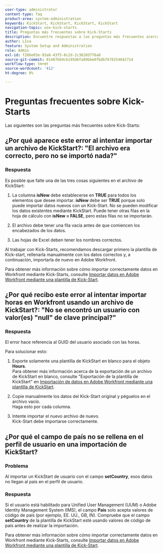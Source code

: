 ```yaml
---
user-type: administrator
content-type: faq
product-area: system-administration
keywords: KickStart, KickStart, KickStart, KickStart
navigation-topic: use-kick-starts
title: Preguntas más frecuentes sobre Kick-Starts
description: Encuentre respuestas a las preguntas más frecuentes acerca de la importación y exportación de datos de Workfront mediante Kick-Starts.
author: LIsa
feature: System Setup and Administration
role: Admin
exl-id: f286e03e-93a8-43f5-8c2d-2c36203776a8
source-git-commit: 01487bb9cb195d6fa89bbe0fbdb7678254642714
workflow-type: tm+mt
source-wordcount: '412'
ht-degree: 0%

---
```


# Preguntas frecuentes sobre Kick-Starts

Las siguientes son las preguntas más frecuentes sobre Kick-Starts:

## ¿Por qué aparece este error al intentar importar un archivo de KickStart?: &quot;El archivo era correcto, pero no se importó nada?&quot;

### Respuesta

Es posible que falte una de las tres cosas siguientes en el archivo de KickStart:

1. La columna **isNew** debe establecerse en **TRUE** para todos los elementos que desee importar. **isNew** debe ser **TRUE** porque solo puede importar datos nuevos con un Kick-Start. No se pueden modificar los datos existentes mediante KickStart. Puede tener otras filas en la hoja de cálculo con **isNew = FALSE**, pero estas filas no se importarán.

1. &#x200B;El archivo debe tener una fila vacía antes de que comiencen los encabezados de los datos.
1. &#x200B;Las hojas de Excel deben tener los nombres correctos.

Al trabajar con Kick-Starts, recomendamos descargar primero la plantilla de Kick-start, rellenarla manualmente con los datos correctos y, a continuación, importarla de nuevo en Adobe Workfront.

Para obtener más información sobre cómo importar correctamente datos en Workfront mediante Kick-Starts, consulte [Importar datos en Adobe Workfront mediante una plantilla de Kick-Start](../../../administration-and-setup/manage-workfront/using-kick-starts/import-data-via-kickstarts.md).

## ¿Por qué recibo este error al intentar importar horas en Workfront usando un archivo de KickStart?: &quot;No se encontró un usuario con valor(es) &quot;null&quot; de clave principal?&quot;

### Respuesta

El error hace referencia al GUID del usuario asociado con las horas.

Para solucionar esto:

1. Exporte solamente una plantilla de KickStart en blanco para el objeto **Hours**.\
   Para obtener más información acerca de la exportación de un archivo de KickStart en blanco, consulte &quot;Exportación de la plantilla de KickStart&quot; en [Importación de datos en Adobe Workfront mediante una plantilla de KickStart](../../../administration-and-setup/manage-workfront/using-kick-starts/import-data-via-kickstarts.md).

1. Copie manualmente los datos del Kick-Start original y péguelos en el archivo vacío.\
   Haga esto por cada columna.
1. Intente importar el nuevo archivo de nuevo.\
   Kick-Start debe importarse correctamente.

## ¿Por qué el campo de país no se rellena en el perfil de usuario en una importación de KickStart?

### Problema

Al importar un KickStart de usuario con el campo **setCountry**, esos datos no llegan al país en el perfil de usuario.

### Respuesta

Si el usuario está habilitado para Unified User Management (UUM) o Adobe Identity Management System (IMS), el campo **País** solo acepta valores de código de país (por ejemplo, EE. UU., GB, IN). Compruebe que el campo **setCountry** de la plantilla de KickStart esté usando valores de código de país antes de realizar la importación.

Para obtener más información sobre cómo importar correctamente datos en Workfront mediante Kick-Starts, consulte [Importar datos en Adobe Workfront mediante una plantilla de Kick-Start](/help/quicksilver/administration-and-setup/manage-workfront/using-kick-starts/import-data-via-kickstarts.md).
